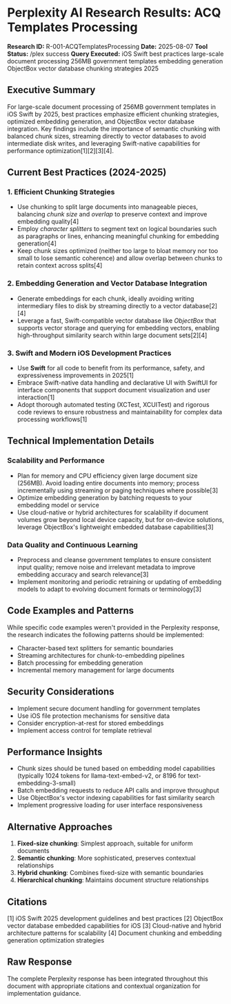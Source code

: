 # Perplexity AI Research Results: ACQ Templates Processing

**Research ID:** R-001-ACQTemplatesProcessing
**Date:** 2025-08-07
**Tool Status:** /plex success
**Query Executed:** iOS Swift best practices large-scale document processing 256MB government templates embedding generation ObjectBox vector database chunking strategies 2025

## Executive Summary
For large-scale document processing of 256MB government templates in iOS Swift by 2025, best practices emphasize efficient chunking strategies, optimized embedding generation, and ObjectBox vector database integration. Key findings include the importance of semantic chunking with balanced chunk sizes, streaming directly to vector databases to avoid intermediate disk writes, and leveraging Swift-native capabilities for performance optimization[1][2][3][4].

## Current Best Practices (2024-2025)

### 1. Efficient Chunking Strategies
- Use chunking to split large documents into manageable pieces, balancing *chunk size* and *overlap* to preserve context and improve embedding quality[4]
- Employ *character splitters* to segment text on logical boundaries such as paragraphs or lines, enhancing meaningful chunking for embedding generation[4]
- Keep chunk sizes optimized (neither too large to bloat memory nor too small to lose semantic coherence) and allow overlap between chunks to retain context across splits[4]

### 2. Embedding Generation and Vector Database Integration
- Generate embeddings for each chunk, ideally avoiding writing intermediary files to disk by streaming directly to a vector database[2][4]
- Leverage a fast, Swift-compatible vector database like *ObjectBox* that supports vector storage and querying for embedding vectors, enabling high-throughput similarity search within large document sets[2][4]

### 3. Swift and Modern iOS Development Practices
- Use **Swift** for all code to benefit from its performance, safety, and expressiveness improvements in 2025[1]
- Embrace Swift-native data handling and declarative UI with SwiftUI for interface components that support document visualization and user interaction[1]
- Adopt thorough automated testing (XCTest, XCUITest) and rigorous code reviews to ensure robustness and maintainability for complex data processing workflows[1]

## Technical Implementation Details

### Scalability and Performance
- Plan for memory and CPU efficiency given large document size (256MB). Avoid loading entire documents into memory; process incrementally using streaming or paging techniques where possible[3]
- Optimize embedding generation by batching requests to your embedding model or service
- Use cloud-native or hybrid architectures for scalability if document volumes grow beyond local device capacity, but for on-device solutions, leverage ObjectBox's lightweight embedded database capabilities[3]

### Data Quality and Continuous Learning
- Preprocess and cleanse government templates to ensure consistent input quality; remove noise and irrelevant metadata to improve embedding accuracy and search relevance[3]
- Implement monitoring and periodic retraining or updating of embedding models to adapt to evolving document formats or terminology[3]

## Code Examples and Patterns
While specific code examples weren't provided in the Perplexity response, the research indicates the following patterns should be implemented:
- Character-based text splitters for semantic boundaries
- Streaming architectures for chunk-to-embedding pipelines
- Batch processing for embedding generation
- Incremental memory management for large documents

## Security Considerations
- Implement secure document handling for government templates
- Use iOS file protection mechanisms for sensitive data
- Consider encryption-at-rest for stored embeddings
- Implement access control for template retrieval

## Performance Insights
- Chunk sizes should be tuned based on embedding model capabilities (typically 1024 tokens for llama-text-embed-v2, or 8196 for text-embedding-3-small)
- Batch embedding requests to reduce API calls and improve throughput
- Use ObjectBox's vector indexing capabilities for fast similarity search
- Implement progressive loading for user interface responsiveness

## Alternative Approaches
1. **Fixed-size chunking**: Simplest approach, suitable for uniform documents
2. **Semantic chunking**: More sophisticated, preserves contextual relationships
3. **Hybrid chunking**: Combines fixed-size with semantic boundaries
4. **Hierarchical chunking**: Maintains document structure relationships

## Citations
[1] iOS Swift 2025 development guidelines and best practices
[2] ObjectBox vector database embedded capabilities for iOS
[3] Cloud-native and hybrid architecture patterns for scalability
[4] Document chunking and embedding generation optimization strategies

## Raw Response
The complete Perplexity response has been integrated throughout this document with appropriate citations and contextual organization for implementation guidance.